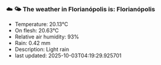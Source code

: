 ### ☁️ 🌤️  The weather in Florianópolis is: Florianópolis

- Temperature: 20.13°C
- On flesh: 20.63°C
- Relative air humidity: 93%
- Rain: 0.42 mm
- Description: Light rain
- last updated: 2025-10-03T04:19:29.925701
